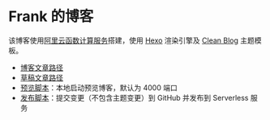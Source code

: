 # Frank 的博客

该博客使用[阿里云函数计算服务](https://www.aliyun.com/product/fc?spam=blog.frankzhao.cn)搭建，使用 [Hexo](https://hexo.io/) 渲染引擎及 [Clean Blog](https://github.com/klugjo/hexo-theme-clean-blog) 主题模板。

- [博客文章路径](src/_posts/)
- [草稿文章路径](src/_drafts/)
- [预览脚本](preview.sh)：本地启动预览博客，默认为 4000 端口
- [发布脚本](deploy.sh)：提交变更（不包含主题变更）到 GitHub 并发布到 Serverless 服务
